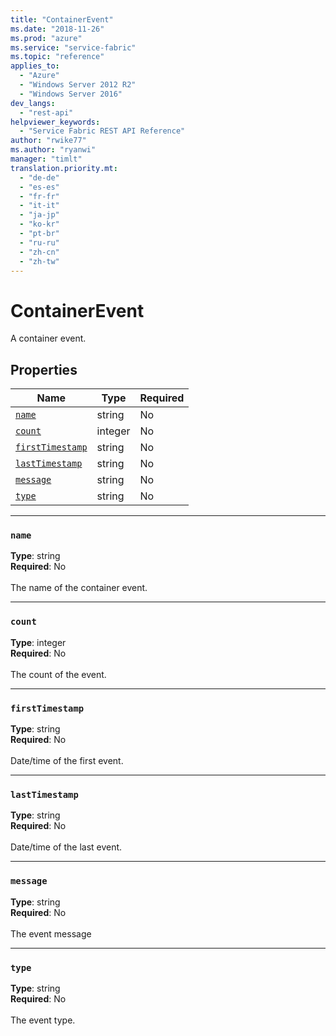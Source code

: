 ```yaml
---
title: "ContainerEvent"
ms.date: "2018-11-26"
ms.prod: "azure"
ms.service: "service-fabric"
ms.topic: "reference"
applies_to: 
  - "Azure"
  - "Windows Server 2012 R2"
  - "Windows Server 2016"
dev_langs: 
  - "rest-api"
helpviewer_keywords: 
  - "Service Fabric REST API Reference"
author: "rwike77"
ms.author: "ryanwi"
manager: "timlt"
translation.priority.mt: 
  - "de-de"
  - "es-es"
  - "fr-fr"
  - "it-it"
  - "ja-jp"
  - "ko-kr"
  - "pt-br"
  - "ru-ru"
  - "zh-cn"
  - "zh-tw"
---
```

# ContainerEvent

A container event.

## Properties
| Name | Type | Required |
| --- | --- | --- |
| [`name`](#name) | string | No |
| [`count`](#count) | integer | No |
| [`firstTimestamp`](#firsttimestamp) | string | No |
| [`lastTimestamp`](#lasttimestamp) | string | No |
| [`message`](#message) | string | No |
| [`type`](#type) | string | No |

____
### `name`
__Type__: string <br/>
__Required__: No<br/>
<br/>
The name of the container event.

____
### `count`
__Type__: integer <br/>
__Required__: No<br/>
<br/>
The count of the event.

____
### `firstTimestamp`
__Type__: string <br/>
__Required__: No<br/>
<br/>
Date/time of the first event.

____
### `lastTimestamp`
__Type__: string <br/>
__Required__: No<br/>
<br/>
Date/time of the last event.

____
### `message`
__Type__: string <br/>
__Required__: No<br/>
<br/>
The event message

____
### `type`
__Type__: string <br/>
__Required__: No<br/>
<br/>
The event type.
